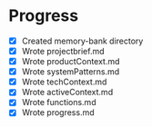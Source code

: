 # Progress

- [x] Created memory-bank directory  
- [x] Wrote projectbrief.md  
- [x] Wrote productContext.md  
- [x] Wrote systemPatterns.md  
- [x] Wrote techContext.md  
- [x] Wrote activeContext.md  
- [x] Wrote functions.md  
- [x] Wrote progress.md
